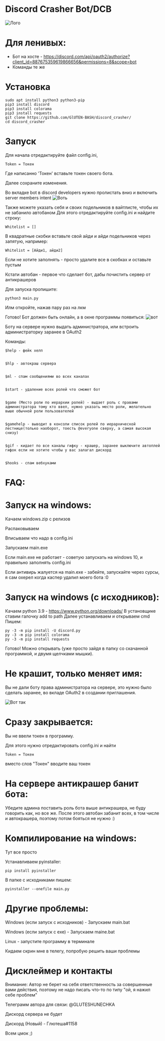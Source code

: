 # Discord Crasher Bot/DCB
![Лого](https://i.ibb.co/VjfhxXQ/photo-2021-02-13-22-31-00.jpg)

# Для ленивых:
- Бот на хосте - https://discord.com/api/oauth2/authorize?client_id=887675359619866656&permissions=8&scope=bot
- Команды те же
# Установка
```
sudo apt install python3 python3-pip
pip3 install discord
pip3 install colorama
pip3 install requests
git clone https://github.com/GlUTEN-BASH/discord_crasher/
cd discord_crasher
```
# Запуск 
Для начала отредактируйте файл config.ini, 
```
Token = Токен
```
Где написанно 'Токен' вставьте токен своего бота.

Далее сохраните изменения.

Во вкладке bot в discord developers нужно пролистать вниз и включить server members intent
![Воть](https://i.ibb.co/c8cZ68g/unknown.png)

Также можете указать себя и своих подельников в вайтлисте, чтобы их не забанило автобаном
Для этого отредактируйте config.ini и найдите строку:
```
Whitelist = []
```
В квадратные скобки вставьте свой айди и айди подельников через запятую, например:
```
Whitelist = [Айди1, айди2]
```

Если не хотите заполнять - просто удалите все в скобках и оставьте пустым

Кстати автобан - первое что сделает бот, дабы почистить сервер от антикрашеров

Для запуска пропишите:
```
python3 main.py
```
Илм откройте, нажав пару раз на лкм

Готово! Бот должен быть онлайн, а в окне программы появиться:
![вот](https://i.ibb.co/CBjMWqf/photo-2021-02-13-22-41-43.jpg)

Боту на сервере нужно выдать администратора, или встроить администраторку заранее в OAuth2

Команды:

```
$help - фейк хелп


$hlp - автокраш сервера


$ml - спам сообщениями во всех каналах


$start - удаление всех ролей что сможет бот


$game (Место роли по иерархии ролей) - выдает роль с правами администратора тому кто ввел, нужно указать место роли, желательно выше обычной роли пользователей


$gamehelp - выводит в консоли список ролей по иерархической лестнице(только наоборот, тоесть @everyone сверху, а самая высокая снизу)


$gif - кидает по все каналы гифку - крашер, заранее выключите автоплей гифок если не хотите чтобы у вас залагал дискорд


$hooks - спам вебхуками
```


# FAQ:
# Запуск на windows:

Качаем windows.zip с релизов

Распаковываем

Вписываем что надо в config.ini

Запускаем main.exe

Если main.exe не работает - советую запускать на windows 10, и правильно заполнять config.ini

Если антивирь жалуется на main.exe - забейте, запускайте через сурсы, я сам охерел когда каспер удалил моего бота :0

# Запуск на windows (с исходников):

Качаем python 3.9 - https://www.python.org/downloads/
В установщике ставим галочку add to path
Далее устанавливаем
и открываем cmd 
Пишем:
```
py -3 -m pip install -U discord.py
py -3 -m pip install colorama
py -3 -m pip install requests
```
Готово! Можно открывать (уже просто зайдя в папку со скачанной программой, и двумя щелчками мышки).


# Не крашит, только меняет имя:

Вы не дали боту права администратора на сервере, это нужно было сделать заранее, во вкладе OAuth2 в создании приглашения.

![Вот так](https://i.ibb.co/nnsgk4w/chrome-kdp4-Swtw22.png)

# Сразу закрывается:

Вы не ввели токен в программу.

Для этого нужно отредактировать config.ini и найти
```
Token = Токен
```
вместо слов "Токен" вводите ваш токен


# На сервере антикрашер банит бота:

Убедите админа поставить роль бота выше антикрашера, не буду говорить как, но все же. После этого автобан забанит всех, в том числе и автокрашера, поэтому потом бояться не нужно :)

# Компилирование на windows:

Тут все просто

Устанавливаем pyinstaller:

```
pip install pyinstaller
```

В папке с исходниками пишем:

```
pyinstaller --onefile main.py
```

# Другие проблемы:

Windows (если запуск с исходников) - Запускаем main.bat

Windows (если запуск с exe) - Запускаем maine.bat

Linux - запустите программу в терминале

Кидаем скрин мне в телегу, попробую решить ваши проблемы

# Дисклеймер и контакты
Внимание: Автор не берет на себя ответственность за совершенные вами действия, поэтому не надо писать что-то по типу "ой, я нажил себе проблем"

Телеграмм автора для связи: @GLUTESHUNECHKA

Дискорд сервера не будет

Дискорд (Новый) - Глютеша#1158

Всем цмок ;)


